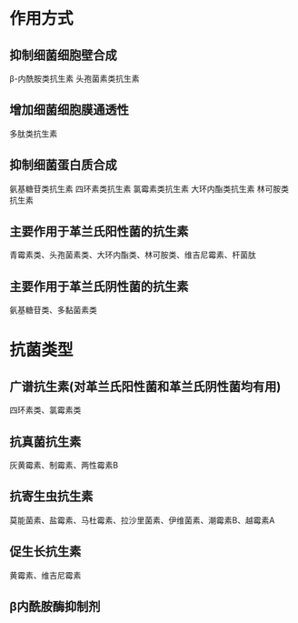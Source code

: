 # 作用方式
## 抑制细菌细胞壁合成
β-内酰胺类抗生素
头孢菌素类抗生素

## 增加细菌细胞膜通透性
多肽类抗生素

## 抑制细菌蛋白质合成
氨基糖苷类抗生素
四环素类抗生素
氯霉素类抗生素
大环内酯类抗生素
林可胺类抗生素

## 主要作用于革兰氏阳性菌的抗生素
青霉素类、头孢菌素类、大环内酯类、林可胺类、维吉尼霉素、杆菌肽

## 主要作用于革兰氏阴性菌的抗生素
氨基糖苷类、多黏菌素类
# 抗菌类型

## 广谱抗生素(对革兰氏阳性菌和革兰氏阴性菌均有用)
四环素类、氯霉素类

## 抗真菌抗生素
灰黄霉素、制霉素、两性霉素B

## 抗寄生虫抗生素
莫能菌素、盐霉素、马杜霉素、拉沙里菌素、伊维菌素、潮霉素B、越霉素A

## 促生长抗生素
黄霉素、维吉尼霉素

## β内酰胺酶抑制剂
